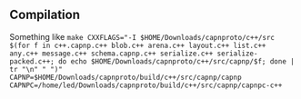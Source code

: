## Compilation
Something like `make CXXFLAGS="-I $HOME/Downloads/capnproto/c++/src $(for f in c++.capnp.c++ blob.c++ arena.c++ layout.c++ list.c++ any.c++ message.c++ schema.capnp.c++ serialize.c++ serialize-packed.c++; do echo $HOME/Downloads/capnproto/c++/src/capnp/$f; done | tr "\n" " ")" CAPNP=$HOME/Downloads/capnproto/build/c++/src/capnp/capnp CAPNPC=/home/led/Downloads/capnproto/build/c++/src/capnp/capnpc-c++`
